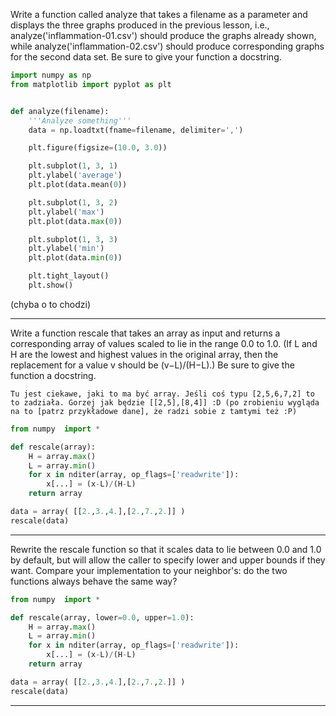 Write a function called analyze that takes a filename as a parameter and displays the three graphs produced in the previous lesson, i.e., analyze('inflammation-01.csv') should produce the graphs already shown, while analyze('inflammation-02.csv') should produce corresponding graphs for the second data set. Be sure to give your function a docstring.

```python
import numpy as np
from matplotlib import pyplot as plt


def analyze(filename):
	'''Analyze something'''
	data = np.loadtxt(fname=filename, delimiter=',')

	plt.figure(figsize=(10.0, 3.0))

	plt.subplot(1, 3, 1)
	plt.ylabel('average')
	plt.plot(data.mean(0))

	plt.subplot(1, 3, 2)
	plt.ylabel('max')
	plt.plot(data.max(0))

	plt.subplot(1, 3, 3)
	plt.ylabel('min')
	plt.plot(data.min(0))

	plt.tight_layout()
	plt.show()
```
(chyba o to chodzi)


----------


Write a function rescale that takes an array as input and returns a corresponding array of values scaled to lie in the range 0.0 to 1.0. (If L and H are the lowest and highest values in the original array, then the replacement for a value v should be (v−L)/(H−L).) Be sure to give the function a docstring.

`Tu jest ciekawe, jaki to ma być array. Jeśli coś typu [2,5,6,7,2] to to zadziała. Gorzej jak będzie [[2,5],[8,4]] :D (po zrobieniu wygląda na to [patrz przykładowe dane], że radzi sobie z tamtymi też :P)`


```python
from numpy  import *

def rescale(array):
    H = array.max()
    L = array.min()
    for x in nditer(array, op_flags=['readwrite']):
        x[...] = (x-L)/(H-L)
    return array

data = array( [[2.,3.,4.],[2.,7.,2.]] )
rescale(data)
```

-----------


Rewrite the rescale function so that it scales data to lie between 0.0 and 1.0 by default, but will allow the caller to specify lower and upper bounds if they want. Compare your implementation to your neighbor's: do the two functions always behave the same way?

```python
from numpy  import *

def rescale(array, lower=0.0, upper=1.0):
    H = array.max()
    L = array.min()
    for x in nditer(array, op_flags=['readwrite']):
        x[...] = (x-L)/(H-L)
    return array

data = array( [[2.,3.,4.],[2.,7.,2.]] )
rescale(data)
```

-----------


